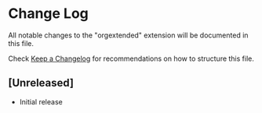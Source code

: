 # Change Log

All notable changes to the "orgextended" extension will be documented in this file.

Check [Keep a Changelog](http://keepachangelog.com/) for recommendations on how to structure this file.

## [Unreleased]

- Initial release